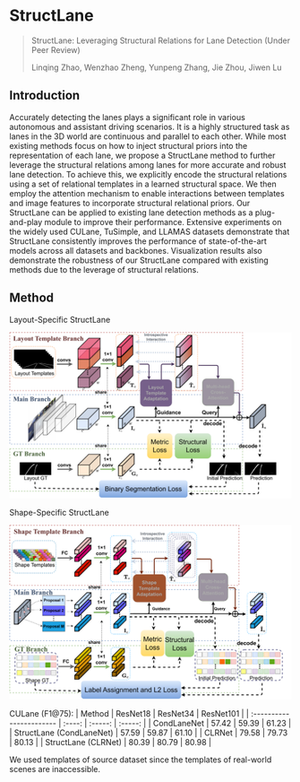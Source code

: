 # StructLane
> StructLane: Leveraging Structural Relations for Lane Detection (Under Peer Review)
> 
> Linqing Zhao, Wenzhao Zheng, Yunpeng Zhang, Jie Zhou, Jiwen Lu

## Introduction
Accurately detecting the lanes plays a significant role in various autonomous and assistant driving scenarios. It is a highly structured task as lanes in the 3D world are continuous and parallel to each other. While most existing methods focus on how to inject structural priors into the representation of each lane, we propose a StructLane method to further leverage the structural relations among lanes for more accurate and robust lane detection. To achieve this, we explicitly encode the structural relations using a set of relational templates in a learned structural space. We then employ the attention mechanism to enable interactions between templates and image features to incorporate structural relational priors. Our StructLane can be applied to existing lane detection methods as a plug-and-play module to improve their performance. Extensive experiments on the widely used CULane, TuSimple, and LLAMAS datasets demonstrate that StructLane consistently improves the performance of state-of-the-art models across all datasets and backbones. Visualization results also demonstrate the robustness of our StructLane compared with existing methods due to the leverage of structural relations.

## Method
Layout-Specific StructLane
<p align='center'>
<img src="./assets/layout_pipeline.png" width="720px">
</p>

Shape-Specific StructLane
<p align='center'>
<img src="./assets/shape_pipeline.png" width="720px">
</p>


CULane (F1@75):
| Method                   | ResNet18   | ResNet34    | ResNet101    |
| :----------------------- | :----:     | :-----:     | :-----:      | 
| CondLaneNet              | 57.42      | 59.39       |  61.23       |
| StructLane (CondLaneNet) |  57.59     | 59.87       |  61.10       |
| CLRNet                   |  79.58     |  79.73      |  80.13       |
| StructLane (CLRNet)      |  80.39     |  80.79      |  80.98       |

We used templates of source dataset since the templates of real-world scenes are inaccessible.

